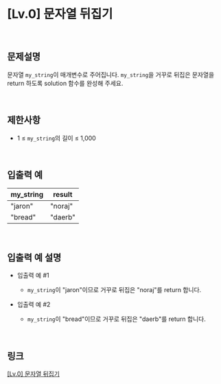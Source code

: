 # [Lv.0] 문자열 뒤집기

<br>

## 문제설명
문자열 `my_string`이 매개변수로 주어집니다. `my_string`을 거꾸로 뒤집은 문자열을 return 하도록 solution 함수를 완성해 주세요.

<br>

## 제한사항
- 1 ≤ `my_string`의 길이 ≤ 1,000

<br>

## 입출력 예
| my_string | result |
|---|---|
| "jaron" | "noraj" |
| "bread" | "daerb" |

<br>

## 입출력 예 설명
- 입출력 예 #1
    - `my_string`이 "jaron"이므로 거꾸로 뒤집은 "noraj"를 return 합니다.

- 입출력 예 #2
    - `my_string`이 "bread"이므로 거꾸로 뒤집은 "daerb"를 return 합니다.

<br>

## 링크
[[Lv.0] 문자열 뒤집기](https://school.programmers.co.kr/learn/courses/30/lessons/120822)
